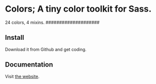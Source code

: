 # Colors; A tiny color toolkit for Sass.
24 colors, 4 mixins.
####################
## Install
Download it from Github and get coding.
## Documentation
Visit [the website](www.nielsklom.eu/sass-colors/).
